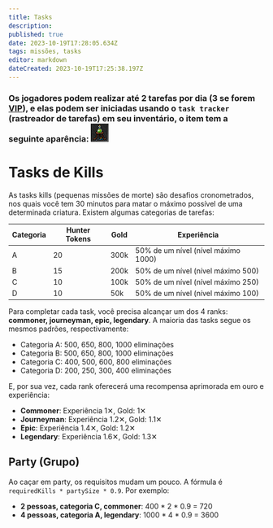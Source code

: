 ```yaml
---
title: Tasks
description: 
published: true
date: 2023-10-19T17:28:05.634Z
tags: missões, tasks
editor: markdown
dateCreated: 2023-10-19T17:25:38.197Z
---
```


### Os jogadores podem realizar até 2 tarefas por dia (3 se forem [VIP](/en/vip-features)), e elas podem ser iniciadas usando o `task tracker` (rastreador de tarefas) em seu inventário, o item tem a seguinte aparência: ![task-tracker(inactive).png](/task-tracker(inactive).png)

# Tasks de Kills

As tasks kills (pequenas missões de morte) são desafios cronometrados, nos quais você tem 30 minutos para matar o máximo possível de uma determinada criatura. Existem algumas categorias de tarefas:

| Categoria | Hunter Tokens | Gold | Experiência |
| -- | -- | -- | -- |
| A | 20 | 300k | 50% de um nível (nível máximo 1000) |
| B | 15 | 200k | 50% de um nível (nível máximo 500) |
| C | 10 | 100k | 50% de um nível (nível máximo 250) |
| D | 10 | 50k | 50% de um nível (nível máximo 100) |

Para completar cada task, você precisa alcançar um dos 4 ranks: **commoner, journeyman, epic, legendary**. A maioria das tasks segue os mesmos padrões, respectivamente:

- Categoria A: 500, 650, 800, 1000 eliminações
- Categoria B: 500, 650, 800, 1000 eliminações
- Categoria C: 400, 500, 600, 800 eliminações
- Categoria D: 200, 250, 300, 400 eliminações

E, por sua vez, cada rank oferecerá uma recompensa aprimorada em ouro e experiência:

- **Commoner**: Experiência 1✕, Gold: 1✕
- **Journeyman**: Experiência 1.2✕, Gold: 1.1✕
- **Epic**: Experiência 1.4✕, Gold: 1.2✕
- **Legendary**: Experiência 1.6✕, Gold: 1.3✕

## Party (Grupo)

Ao caçar em party, os requisitos mudam um pouco. A fórmula é `requiredKills * partySize * 0.9`. Por exemplo:

- **2 pessoas, categoria C, commoner**: 400 * 2 * 0.9 = 720
- **4 pessoas, categoria A, legendary**: 1000 * 4 * 0.9 = 3600
